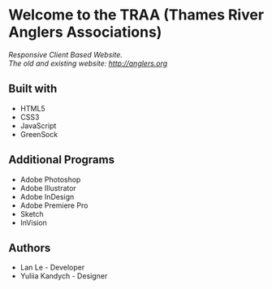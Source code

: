 # Welcome to the TRAA (Thames River Anglers Associations)  

*Responsive Client Based Website.  
 The old and existing website: http://anglers.org*  
  

## Built with  

* HTML5
* CSS3
* JavaScript
* GreenSock

## Additional Programs  

* Adobe Photoshop  
* Adobe Illustrator  
* Adobe InDesign  
* Adobe Premiere Pro  
* Sketch  
* InVision
 
## Authors  

* Lan Le - Developer
* Yuliia Kandych - Designer